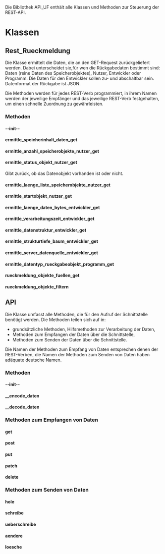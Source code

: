 Die Bibliothek API_UF enthält alle Klassen und Methoden zur Steuerung der REST-API.

# Klassen

## Rest_Rueckmeldung
Die Klasse ermittelt die Daten, die an den GET-Request zurückgeliefert werden. Dabei unterscheidet sie,für wen die 
Rückgabedaten bestimmt sind: Daten (reine Daten des Speicherobjektes), Nutzer, Entwickler oder Programm. Die Daten für 
den Entwickler sollen zu- und abschaltbar sein. Datenformat der Rückgabe ist JSON.

Die Methoden werden für jedes REST-Verb programmiert, in ihrem Namen werden der jeweilige Empfänger und das jeweilige 
REST-Verb festgehalten, um einen schnelle Zuordnung zu gewährleisten. 

### Methoden

#### --init--


#### ermittle_speicherinhalt_daten_get


#### ermittle_anzahl_speicherobjekte_nutzer_get


#### ermittle_status_objekt_nutzer_get
Gibt zurück, ob das Datenobjekt vorhanden ist oder nicht.


#### ermittle_laenge_liste_speicherobjekte_nutzer_get


#### ermittle_startobjekt_nutzer_get


#### ermittle_laenge_daten_bytes_entwickler_get


#### ermittle_verarbeitungszeit_entwickler_get


#### ermittle_datenstruktur_entwickler_get


#### ermittle_strukturtiefe_baum_entwickler_get


#### ermittle_server_datenquelle_entwickler_get


#### ermittle_datentyp_rueckgabeobjekt_programm_get


#### rueckmeldung_objekte_fuellen_get


#### rueckmeldung_objekte_filtern





## API
Die Klasse umfasst alle Methoden, die für den Aufruf der Schnittstelle benötigt werden. Die Methoden teilen sich auf in:
- grundsätzliche Methoden, Hilfsmethoden zur Verarbeitung der Daten,
- Methoden zum Empfangen der Daten über die Schnittstelle,
- Methoden zum Senden der Daten über die Schnittstelle.

Die Namen der Methoden zum Empfang von Daten entsprechen denen der REST-Verben, die Namen der Methoden zum Senden von 
Daten haben adäquate deutsche Namen.

### Methoden

#### --init--


#### __encode_daten


#### __decode_daten

### Methoden zum Empfangen von Daten

#### get


#### post


#### put


#### patch


#### delete


### Methoden zum Senden von Daten

#### hole


#### schreibe


#### ueberschreibe


#### aendere


#### loesche

